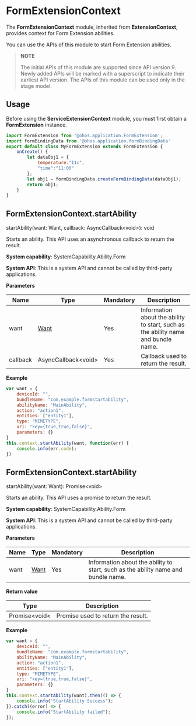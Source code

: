# FormExtensionContext

The **FormExtensionContext** module, inherited from **ExtensionContext**, provides context for Form Extension abilities.

You can use the APIs of this module to start Form Extension abilities.

> **NOTE**
>
> The initial APIs of this module are supported since API version 9. Newly added APIs will be marked with a superscript to indicate their earliest API version.
> The APIs of this module can be used only in the stage model.

## Usage

Before using the **ServiceExtensionContext** module, you must first obtain a **FormExtension** instance.
```js
import FormExtension from '@ohos.application.FormExtension';
import formBindingData from '@ohos.application.formBindingData'
export default class MyFormExtension extends FormExtension {
    onCreate() {
        let dataObj1 = {
            temperature:"11c",
            "time":"11:00"
        };
        let obj1 = formBindingData.createFormBindingData(dataObj1);
        return obj1;
    }
}

```

## FormExtensionContext.startAbility

startAbility(want: Want, callback: AsyncCallback&lt;void&gt;): void

Starts an ability. This API uses an asynchronous callback to return the result.

**System capability**: SystemCapability.Ability.Form

**System API**: This is a system API and cannot be called by third-party applications.

**Parameters**

| Name|                Type              | Mandatory|              Description              |
| ------| --------------------------------- | ---- | -------------------------------------- |
| want| [Want](js-apis-application-Want.md) | Yes | Information about the ability to start, such as the ability name and bundle name.|
| callback| AsyncCallback&lt;void&gt;       | Yes | Callback used to return the result.|

**Example**

```js
var want = {
    deviceId: "",
    bundleName: "com.example.formstartability",
    abilityName: "MainAbility",
    action: "action1",
    entities: ["entity1"],
    type: "MIMETYPE",
    uri: "key={true,true,false}",
    parameters: {}
}
this.context.startAbility(want, function(err) {
    console.info(err.code);
})
```

## FormExtensionContext.startAbility

startAbility(want: Want): Promise&lt;void&gt;

Starts an ability. This API uses a promise to return the result.

**System capability**: SystemCapability.Ability.Form

**System API**: This is a system API and cannot be called by third-party applications.

**Parameters**

| Name|                Type              | Mandatory|              Description              |
| ------| --------------------------------- | ---- | -------------------------------------- |
| want| [Want](js-apis-application-Want.md) | Yes | Information about the ability to start, such as the ability name and bundle name.|

**Return value**

| Type         | Description                               |
| ------------ | ---------------------------------- |
| Promise&lt;void&lt; | Promise used to return the result.|

**Example**

```js
var want = {
    deviceId: "",
    bundleName: "com.example.formstartability",
    abilityName: "MainAbility",
    action: "action1",
    entities: ["entity1"],
    type: "MIMETYPE",
    uri: "key={true,true,false}",
    parameters: {}
}
this.context.startAbility(want).then(() => {
    console.info("StartAbility Success");
}).catch((error) => {
    console.info("StartAbility failed");
});
```
